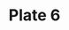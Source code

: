 ---
flag: 
order: '6'
pid: '6'
an: '6'
title: Plate 6
rev_year: 
_date: '1797'
caption: Turban à Calotte plate, orné de Perles et d'un Plumet, Robe froncée, Schall
  en Sautoir
translation: 'Turban attached to a flat ‘Calotte’ bonnet, ornamented with beads and
  a plume, a gathered dress, a shawl draped from the neck to below the chest

'
student: Avery Schroeder
keywords: Calotte, Robe Froncée, Sautoir
column: "*Calotte is a small bonnet that covers just the top of the head and a turban
  is is a hairdressing style of the Middle East that wraps a long piece of linen or
  tafetta around the head and is often attached to a cap; here, the turban is attached
  to the Calotte hat\n*Robe Froncée: a dress that doctors often wear; a dress gathered,
  gathered at the sleeves\n*Sautoir: a small piece of cloth that women often wear
  draped from their neck to be tied around their chest "
flag_translation: 
permalink: /plates/6
layout: plate-page
---